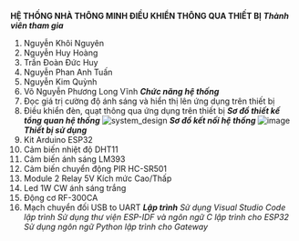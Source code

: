 **HỆ THỐNG NHÀ THÔNG MINH ĐIỀU KHIỂN THÔNG QUA THIẾT BỊ**
**_Thành viên tham gia_**
1. Nguyễn Khôi Nguyên
2. Nguyễn Huy Hoàng
3. Trần Đoàn Đức Huy
4. Nguyễn Phan Anh Tuấn
5. Nguyễn Kim Quỳnh
6. Võ Nguyễn Phương Long Vĩnh
**_Chức năng hệ thống_**
1. Đọc giá trị cường độ ánh sáng và hiển thị lên ứng dụng trên thiết bị
2. Điều khiển đèn, quạt thông qua ứng dụng trên thiết bị
**_Sơ đồ thiết kế tổng quan hệ thống_**
![system_design](https://github.com/khoinguyen28102002/BTL_ES_231/assets/114055698/7400a392-5f25-4fac-a3b7-7e897f1eae48)
**_Sơ đồ kết nối hệ thống_**
![image](https://github.com/khoinguyen28102002/BTL_ES_231/assets/114055698/e657ced6-21e5-4049-a3ca-05cd2c2cb8c2)
**_Thiết bị sử dụng_**
1. Kit Arduino ESP32
2. Cảm biến nhiệt độ DHT11
3. Cảm biến ánh sáng LM393
4. Cảm biến chuyển động PIR HC-SR501
5. Module 2 Relay 5V Kích mức Cao/Thấp
6. Led 1W CW ánh sáng trắng
7. Động cơ RF-300CA
8. Mạch chuyển đối USB to UART
**_Lập trình_**
_Sử dụng Visual Studio Code lập trình_
_Sử dụng thư viện ESP-IDF và ngôn ngữ C lập trình cho ESP32_
_Sử dụng ngôn ngữ Python lập trình cho Gateway_
